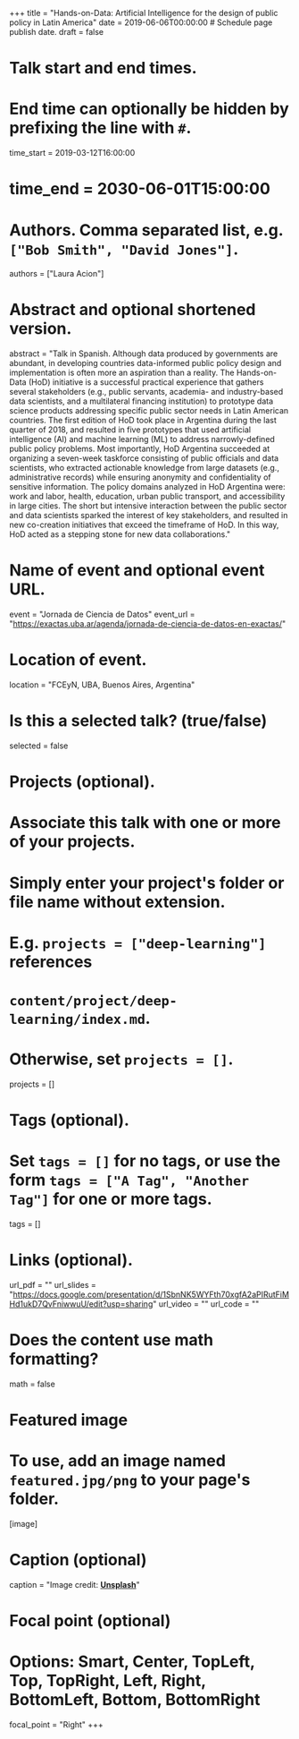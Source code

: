 +++
title = "Hands-on-Data: Artificial Intelligence for the design of public policy in Latin America"
date = 2019-06-06T00:00:00  # Schedule page publish date.
draft = false

# Talk start and end times.
#   End time can optionally be hidden by prefixing the line with `#`.
time_start = 2019-03-12T16:00:00
# time_end = 2030-06-01T15:00:00

# Authors. Comma separated list, e.g. `["Bob Smith", "David Jones"]`.
authors = ["Laura Acion"]

# Abstract and optional shortened version.
abstract = "Talk in Spanish. Although data produced by governments are abundant, in developing countries data-informed public policy design and implementation is often more an aspiration than a reality. The Hands-on-Data (HoD) initiative is a successful practical experience that gathers several stakeholders (e.g., public servants, academia- and industry-based data scientists, and a multilateral financing institution) to prototype data science products addressing specific public sector needs in Latin American countries. The first edition of HoD took place in Argentina during the last quarter of 2018, and resulted in five prototypes that used artificial intelligence (AI) and machine learning (ML) to address narrowly-defined public policy problems. Most importantly, HoD Argentina succeeded at organizing a seven-week taskforce consisting of public officials and data scientists, who extracted actionable knowledge from large datasets (e.g., administrative records) while ensuring anonymity and confidentiality of sensitive information. The policy domains analyzed in HoD Argentina were: work and labor, health, education, urban public transport, and accessibility in large cities. The short but intensive interaction between the public sector and data scientists sparked the interest of key stakeholders, and resulted in new co-creation initiatives that exceed the timeframe of HoD. In this way, HoD acted as a stepping stone for new data collaborations."

# Name of event and optional event URL.
event = "Jornada de Ciencia de Datos"
event_url = "https://exactas.uba.ar/agenda/jornada-de-ciencia-de-datos-en-exactas/"

# Location of event.
location = "FCEyN, UBA, Buenos Aires, Argentina"

# Is this a selected talk? (true/false)
selected = false

# Projects (optional).
#   Associate this talk with one or more of your projects.
#   Simply enter your project's folder or file name without extension.
#   E.g. `projects = ["deep-learning"]` references 
#   `content/project/deep-learning/index.md`.
#   Otherwise, set `projects = []`.
projects = []

# Tags (optional).
#   Set `tags = []` for no tags, or use the form `tags = ["A Tag", "Another Tag"]` for one or more tags.
tags = []

# Links (optional).
url_pdf = ""
url_slides = "https://docs.google.com/presentation/d/1SbnNK5WYFth70xgfA2aPIRutFiMHd1ukD7QvFniwwuU/edit?usp=sharing"
url_video = ""
url_code = ""

# Does the content use math formatting?
math = false

# Featured image
# To use, add an image named `featured.jpg/png` to your page's folder. 
[image]
  # Caption (optional)
  caption = "Image credit: [**Unsplash**](https://unsplash.com/photos/bzdhc5b3Bxs)"

  # Focal point (optional)
  # Options: Smart, Center, TopLeft, Top, TopRight, Left, Right, BottomLeft, Bottom, BottomRight
  focal_point = "Right"
+++

